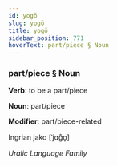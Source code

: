 ```yaml
---
id: yogö
slug: yogö
title: yogö
sidebar_position: 771
hoverText: part/piece § Noun
---
```


### part/piece § Noun

**Verb**: to be a part/piece

**Noun**: part/piece

**Modifier**: part/piece-related

Ingrian jako  [ˈjɑɡ̊o̞]

*Uralic Language Family*
